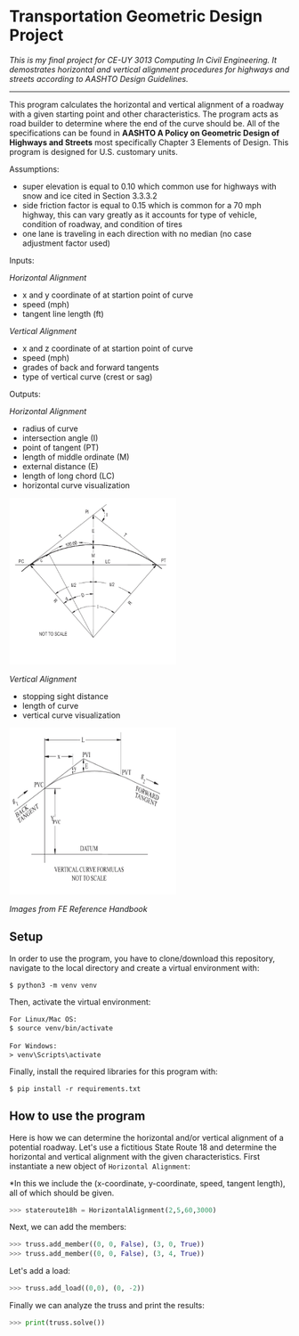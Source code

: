# Transportation Geometric Design Project

*This is my final project for *CE-UY 3013 Computing In Civil Engineering*.*
*It demostrates horizontal and vertical alignment procedures for highways and streets*
*according to AASHTO Design Guidelines.*

---

This program calculates the horizontal and vertical alignment of a roadway with a given starting point and other characteristics.
The program acts as road builder to determine where the end of the curve should be. All of the specifications can be found in **AASHTO A Policy on Geometric Design of Highways and Streets** most specifically Chapter 3 Elements of Design. This program is designed for U.S. customary units.

Assumptions:
* super elevation is equal to 0.10 which common use for highways with snow and ice cited in Section 3.3.3.2
* side friction factor is equal to 0.15 which is common for a 70 mph highway, this can vary greatly as it accounts for type of vehicle, condition of
roadway, and condition of tires
* one lane is traveling in each direction with no median (no case adjustment factor used)

Inputs:

*Horizontal Alignment*

* x and y coordinate of at startion point of curve
* speed (mph)
* tangent line length (ft)

*Vertical Alignment*

* x and z coordinate of at startion point of curve
* speed (mph)
* grades of back and forward tangents
* type of vertical curve (crest or sag)

Outputs:

*Horizontal Alignment*

* radius of curve
* intersection angle (I)
* point of tangent (PT)
* length of middle ordinate (M)
* external distance (E)
* length of long chord (LC)
* horizontal curve visualization

<img src="horizontaleg.jpeg" width="300" height ="300">

*Vertical Alignment*

* stopping sight distance
* length of curve
* vertical curve visualization

<img src="verticaleg.jpeg" width="300" height ="300">

*Images from FE Reference Handbook*

## Setup

In order to use the program, you have to clone/download this repository,
navigate to the local directory and create a virtual environment with:

```
$ python3 -m venv venv
```

Then, activate the virtual environment:

```
For Linux/Mac OS:
$ source venv/bin/activate

For Windows:
> venv\Scripts\activate
```

Finally, install the required libraries for this program with:

```
$ pip install -r requirements.txt
```


## How to use the program


Here is how we can determine the horizontal and/or vertical alignment of a potential roadway.
Let's use a fictitious State Route 18 and determine the horizontal and vertical alignment with the given characteristics.
First instantiate a new object of ``Horizontal Alignment``:

*In this we include the (x-coordinate, y-coordinate, speed, tangent length), all of which should be given.

```python
>>> stateroute18h = HorizontalAlignment(2,5,60,3000)
```

Next, we can add the members:

```python
>>> truss.add_member((0, 0, False), (3, 0, True))
>>> truss.add_member((0, 0, False), (3, 4, True))
```

Let's add a load:

```python
>>> truss.add_load((0,0), (0, -2))
```

Finally we can analyze the truss and print the results:

```python
>>> print(truss.solve())
```
